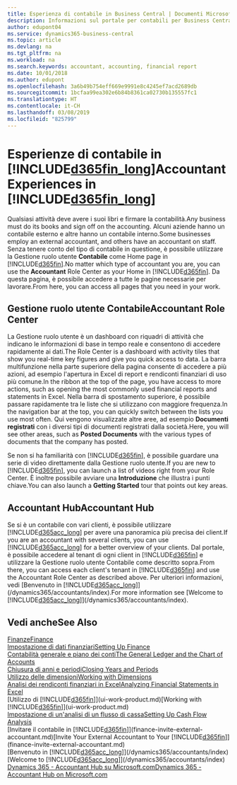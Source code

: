 ```yaml
---
title: Esperienza di contabile in Business Central | Documenti Microsoft
description: Informazioni sul portale per contabili per Business Central e la Gestione ruolo utente Contabile che supporta i contabili interni ed esterni nella società client.
author: edupont04
ms.service: dynamics365-business-central
ms.topic: article
ms.devlang: na
ms.tgt_pltfrm: na
ms.workload: na
ms.search.keywords: accountant, accounting, financial report
ms.date: 10/01/2018
ms.author: edupont
ms.openlocfilehash: 3a6b49b754eff669e9991e8c4245ef7acd2689db
ms.sourcegitcommit: 1bcfaa99ea302e6b84b8361ca02730b135557fc1
ms.translationtype: HT
ms.contentlocale: it-CH
ms.lasthandoff: 03/08/2019
ms.locfileid: "825799"
---
```

# <a name="accountant-experiences-in-included365finlongincludesd365finlongmdmd"></a><span data-ttu-id="fb0ad-103">Esperienze di contabile in [!INCLUDE[d365fin_long](includes/d365fin_long_md.md)]</span><span class="sxs-lookup"><span data-stu-id="fb0ad-103">Accountant Experiences in [!INCLUDE[d365fin_long](includes/d365fin_long_md.md)]</span></span>
<span data-ttu-id="fb0ad-104">Qualsiasi attività deve avere i suoi libri e firmare la contabilità.</span><span class="sxs-lookup"><span data-stu-id="fb0ad-104">Any business must do its books and sign off on the accounting.</span></span> <span data-ttu-id="fb0ad-105">Alcuni aziende hanno un contabile esterno e altre hanno un contabile interno.</span><span class="sxs-lookup"><span data-stu-id="fb0ad-105">Some businesses employ an external accountant, and others have an accountant on staff.</span></span> <span data-ttu-id="fb0ad-106">Senza tenere conto del tipo di contabile in questione, è possibile utilizzare la Gestione ruolo utente **Contabile** come Home page in [!INCLUDE[d365fin](includes/d365fin_md.md)].</span><span class="sxs-lookup"><span data-stu-id="fb0ad-106">No matter which type of accountant you are, you can use the **Accountant** Role Center as your Home in [!INCLUDE[d365fin](includes/d365fin_md.md)].</span></span> <span data-ttu-id="fb0ad-107">Da questa pagina, è possibile accedere a tutte le pagine necessarie per lavorare.</span><span class="sxs-lookup"><span data-stu-id="fb0ad-107">From here, you can access all pages that you need in your work.</span></span>  

## <a name="accountant-role-center"></a><span data-ttu-id="fb0ad-108">Gestione ruolo utente Contabile</span><span class="sxs-lookup"><span data-stu-id="fb0ad-108">Accountant Role Center</span></span>
<span data-ttu-id="fb0ad-109">La Gestione ruolo utente è un dashboard con riquadri di attività che indicano le informazioni di base in tempo reale e consentono di accedere rapidamente ai dati.</span><span class="sxs-lookup"><span data-stu-id="fb0ad-109">The Role Center is a dashboard with activity tiles that show you real-time key figures and give you quick access to data.</span></span> <span data-ttu-id="fb0ad-110">La barra multifunzione nella parte superiore della pagina consente di accedere a più azioni, ad esempio l'apertura in Excel di report e rendiconti finanziari di uso più comune.</span><span class="sxs-lookup"><span data-stu-id="fb0ad-110">In the ribbon at the top of the page, you have access to more actions, such as opening the most commonly used financial reports and statements in Excel.</span></span> <span data-ttu-id="fb0ad-111">Nella barra di spostamento superiore, è possibile passare rapidamente tra le liste che si utilizzano con maggiore frequenza.</span><span class="sxs-lookup"><span data-stu-id="fb0ad-111">In the navigation bar at the top, you can quickly switch between the lists you use most often.</span></span> <span data-ttu-id="fb0ad-112">Qui vengono visualizzate altre aree, ad esempio **Documenti registrati** con i diversi tipi di documenti registrati dalla società.</span><span class="sxs-lookup"><span data-stu-id="fb0ad-112">Here, you will see other areas, such as **Posted Documents** with the various types of documents that the company has posted.</span></span>  

<span data-ttu-id="fb0ad-113">Se non si ha familiarità con [!INCLUDE[d365fin](includes/d365fin_md.md)], è possibile guardare una serie di video direttamente dalla Gestione ruolo utente.</span><span class="sxs-lookup"><span data-stu-id="fb0ad-113">If you are new to [!INCLUDE[d365fin](includes/d365fin_md.md)], you can launch a list of videos right from your Role Center.</span></span> <span data-ttu-id="fb0ad-114">È inoltre possibile avviare una **Introduzione** che illustra i punti chiave.</span><span class="sxs-lookup"><span data-stu-id="fb0ad-114">You can also launch a **Getting Started** tour that points out key areas.</span></span>  

## <a name="accountant-hub"></a><span data-ttu-id="fb0ad-115">Accountant Hub</span><span class="sxs-lookup"><span data-stu-id="fb0ad-115">Accountant Hub</span></span>
<span data-ttu-id="fb0ad-116">Se si è un contabile con vari clienti, è possibile utilizzare [!INCLUDE[d365acc_long](includes/d365acc_long_md.md)] per avere una panoramica più precisa dei client.</span><span class="sxs-lookup"><span data-stu-id="fb0ad-116">If you are an accountant with several clients, you can use [!INCLUDE[d365acc_long](includes/d365acc_long_md.md)] for a better overview of your clients.</span></span> <span data-ttu-id="fb0ad-117">Dal portale, è possibile accedere al tenant di ogni client in [!INCLUDE[d365fin](includes/d365fin_md.md)] e utilizzare la Gestione ruolo utente Contabile come descritto sopra.</span><span class="sxs-lookup"><span data-stu-id="fb0ad-117">From there, you can access each client's tenant in [!INCLUDE[d365fin](includes/d365fin_md.md)] and use the Accountant Role Center as described above.</span></span> <span data-ttu-id="fb0ad-118">Per ulteriori informazioni, vedi [Benvenuto in [!INCLUDE[d365acc_long](includes/d365acc_long_md.md)]](/dynamics365/accountants/index).</span><span class="sxs-lookup"><span data-stu-id="fb0ad-118">For more information see [Welcome to [!INCLUDE[d365acc_long](includes/d365acc_long_md.md)]](/dynamics365/accountants/index).</span></span>  

## <a name="see-also"></a><span data-ttu-id="fb0ad-119">Vedi anche</span><span class="sxs-lookup"><span data-stu-id="fb0ad-119">See Also</span></span>
[<span data-ttu-id="fb0ad-120">Finanze</span><span class="sxs-lookup"><span data-stu-id="fb0ad-120">Finance</span></span>](finance.md)  
[<span data-ttu-id="fb0ad-121">Impostazione di dati finanziari</span><span class="sxs-lookup"><span data-stu-id="fb0ad-121">Setting Up Finance</span></span>](finance-setup-finance.md)  
[<span data-ttu-id="fb0ad-122">Contabilità generale e piano dei conti</span><span class="sxs-lookup"><span data-stu-id="fb0ad-122">The General Ledger and the Chart of Accounts</span></span>](finance-general-ledger.md)  
[<span data-ttu-id="fb0ad-123">Chiusura di anni e periodi</span><span class="sxs-lookup"><span data-stu-id="fb0ad-123">Closing Years and Periods</span></span>](year-close-years-periods.md)  
[<span data-ttu-id="fb0ad-124">Utilizzo delle dimensioni</span><span class="sxs-lookup"><span data-stu-id="fb0ad-124">Working with Dimensions</span></span>](finance-dimensions.md)  
[<span data-ttu-id="fb0ad-125">Analisi dei rendiconti finanziari in Excel</span><span class="sxs-lookup"><span data-stu-id="fb0ad-125">Analyzing Financial Statements in Excel</span></span>](finance-analyze-excel.md)  
<span data-ttu-id="fb0ad-126">[Utilizzo di [!INCLUDE[d365fin](includes/d365fin_md.md)]](ui-work-product.md)</span><span class="sxs-lookup"><span data-stu-id="fb0ad-126">[Working with [!INCLUDE[d365fin](includes/d365fin_md.md)]](ui-work-product.md)</span></span>  
[<span data-ttu-id="fb0ad-127">Impostazione di un'analisi di un flusso di cassa</span><span class="sxs-lookup"><span data-stu-id="fb0ad-127">Setting Up Cash Flow Analysis</span></span>](finance-setup-cash-flow-analyses.md)  
<span data-ttu-id="fb0ad-128">[Invitare il contabile in [!INCLUDE[d365fin](includes/d365fin_md.md)]](finance-invite-external-accountant.md)</span><span class="sxs-lookup"><span data-stu-id="fb0ad-128">[Invite Your External Accountant to Your [!INCLUDE[d365fin](includes/d365fin_md.md)]](finance-invite-external-accountant.md)</span></span>  
<span data-ttu-id="fb0ad-129">[Benvenuto in [!INCLUDE[d365acc_long](includes/d365acc_long_md.md)]](/dynamics365/accountants/index)</span><span class="sxs-lookup"><span data-stu-id="fb0ad-129">[Welcome to [!INCLUDE[d365acc_long](includes/d365acc_long_md.md)]](/dynamics365/accountants/index)</span></span>  
[<span data-ttu-id="fb0ad-130">Dynamics 365 - Accountant Hub su Microsoft.com</span><span class="sxs-lookup"><span data-stu-id="fb0ad-130">Dynamics 365 - Accountant Hub on Microsoft.com</span></span>](https://www.microsoft.com/en-us/dynamics365/financial-insights-for-accountants)  
